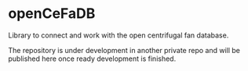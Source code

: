 # openCeFaDB

Library to connect and work with the open centrifugal fan database.

The repository is under development in another private repo and will be published here once ready development is finished.
